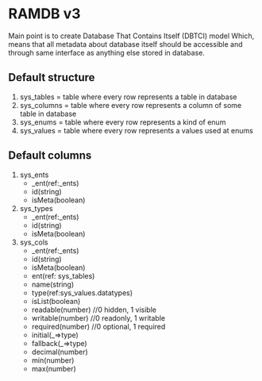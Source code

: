 # RAMDB v3

Main point is to create Database That Contains Itself (DBTCI) model
Which, means that all metadata about database itself should be accessible and through same interface as anything else stored in database.

## Default structure

1. sys_tables = table where every row represents a table in database
2. sys_columns = table where every row represents a column of some table in database
3. sys_enums = table where every row represents a kind of enum
4. sys_values = table where every row represents a values used at enums

## Default columns

1. sys_ents
    - _ent(ref:_ents)
    - id(string)
    - isMeta(boolean)
2. sys_types
    - _ent(ref:_ents)
    - id(string)
    - isMeta(boolean)
2. sys_cols
    - _ent(ref:_ents)
    - id(string)
    - isMeta(boolean)
    - ent(ref: sys_tables)
    - name(string)
    - type(ref:sys_values.datatypes)
    - isList(boolean)
    - readable(number) //0 hidden, 1 visible
    - writable(number) //0 readonly, 1 writable
    - required(number) //0 optional, 1 required
    - initial(_=>type)
    - fallback(_=>type)
    - decimal(number)
    - min(number)
    - max(number)